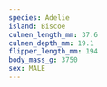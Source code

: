 ```yaml
---
species: Adelie
island: Biscoe
culmen_length_mm: 37.6
culmen_depth_mm: 19.1
flipper_length_mm: 194
body_mass_g: 3750
sex: MALE
---
```

